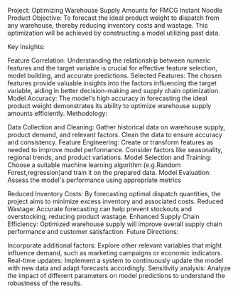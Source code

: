 Project: Optimizing Warehouse Supply Amounts for FMCG Instant Noodle Product
Objective:
To forecast the ideal product weight to dispatch from any warehouse, thereby reducing inventory costs and wastage. This optimization will be achieved by constructing a model utilizing past data.

Key Insights:

Feature Correlation: Understanding the relationship between numeric features and the target variable is crucial for effective feature selection, model building, and accurate predictions.
Selected Features: The chosen features provide valuable insights into the factors influencing the target variable, aiding in better decision-making and supply chain optimization.
Model Accuracy: The model's high accuracy in forecasting the ideal product weight demonstrates its ability to optimize warehouse supply amounts efficiently.
Methodology:

Data Collection and Cleaning: Gather historical data on warehouse supply, product demand, and relevant factors. Clean the data to ensure accuracy and consistency.
Feature Engineering: Create or transform features as needed to improve model performance. Consider factors like seasonality, regional trends, and product variations.
Model Selection and Training: Choose a suitable machine learning algorithm (e.g.Random Forest,regression)and train it on the prepared data.
Model Evaluation: Assess the model's performance using appropriate metrics 

Reduced Inventory Costs: By forecasting optimal dispatch quantities, the project aims to minimize excess inventory and associated costs.
Reduced Wastage: Accurate forecasting can help prevent stockouts and overstocking, reducing product wastage.
Enhanced Supply Chain Efficiency: Optimized warehouse supply will improve overall supply chain performance and customer satisfaction.
Future Directions:

Incorporate additional factors: Explore other relevant variables that might influence demand, such as marketing campaigns or economic indicators.
Real-time updates: Implement a system to continuously update the model with new data and adapt forecasts accordingly.
Sensitivity analysis: Analyze the impact of different parameters on model predictions to understand the robustness of the results.
